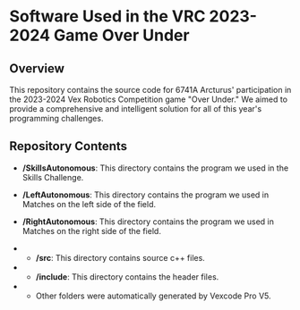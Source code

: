 # Software Used in the VRC 2023-2024 Game Over Under

## Overview

This repository contains the source code for 6741A Arcturus' participation in the 2023-2024 Vex Robotics Competition game "Over Under." We aimed to provide a comprehensive and intelligent solution for all of this year's programming challenges.

## Repository Contents
- **/SkillsAutonomous**: This directory contains the program we used in the Skills Challenge.
- **/LeftAutonomous**: This directory contains the program we used in Matches on the left side of the field.
- **/RightAutonomous**: This directory contains the program we used in Matches on the right side of the field.
    
- - **/src**: This directory contains source c++ files.
- - **/include**: This directory contains the header files.
- - Other folders were automatically generated by Vexcode Pro V5.
